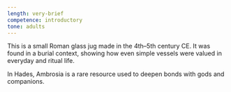 ```yaml
---
length: very-brief
competence: introductory
tone: adults
---
```

This is a small Roman glass jug made in the 4th–5th century CE. It was found in a burial context, showing how even simple vessels were valued in everyday and ritual life.

<!-- more -->

In Hades, Ambrosia is a rare resource used to deepen bonds with gods and companions.

